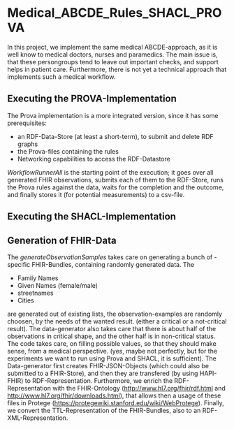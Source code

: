 # Medical_ABCDE_Rules_SHACL_PROVA

In this project, we implement the same medical ABCDE-approach, as it is well know to medical doctors, nurses and paramedics. The main issue is, that these persongroups tend to leave out important checks, and support helps in patient care. Furthermore, there is not yet a technical approach that implements such a medical workflow.

## Executing the PROVA-Implementation
The Prova implementation is a more integrated version, since it has some prerequisites:
* an RDF-Data-Store (at least a short-term), to submit and delete RDF graphs
* the Prova-files containing the rules
* Networking capabilities to access the RDF-Datastore

*WorkflowRunnerAll* is the starting point of the execution; it goes over all generated FHIR observations, submits each of them to the RDF-Store, runs the Prova rules against the data, waits for the completion and the outcome, and finally stores it (for potential measurements) to a csv-file.

## Executing the SHACL-Implementation

## Generation of FHIR-Data
The *generateObservationSamples* takes care on generating a bunch of - specific FHIR-Bundles, containing randomly generated data. 
The 
* Family Names
* Given Names (female/male)
* streetnames
* Cities

are generated out of existing lists, the observation-examples are randomly choosen, by the needs of the wanted result. (either a critical or a not-critical result). The data-generator also takes care that there is about half of the observations in critical shape, and the other half is in non-critical status. The code takes care, on filling possible values, so that they should make sense, from a medical perspective. (yes, maybe not perfectly, but for the experiments we want to run using Prova and SHACL, it is sufficient).
The Data-generator first creates FHIR-JSON-Objects (which could also be submitted to a FHIR-Store), and then they are transfered (by using HAPI-FHIR) to RDF-Representation. Furthermore, we enrich the RDF-Representation with the FHIR-Ontology (http://www.hl7.org/fhir/rdf.html and http://www.hl7.org/fhir/downloads.html), that allows then a usage of these files in Protege (https://protegewiki.stanford.edu/wiki/WebProtege). Finally, we convert the TTL-Representation of the FHIR-Bundles, also to an RDF-XML-Representation.
